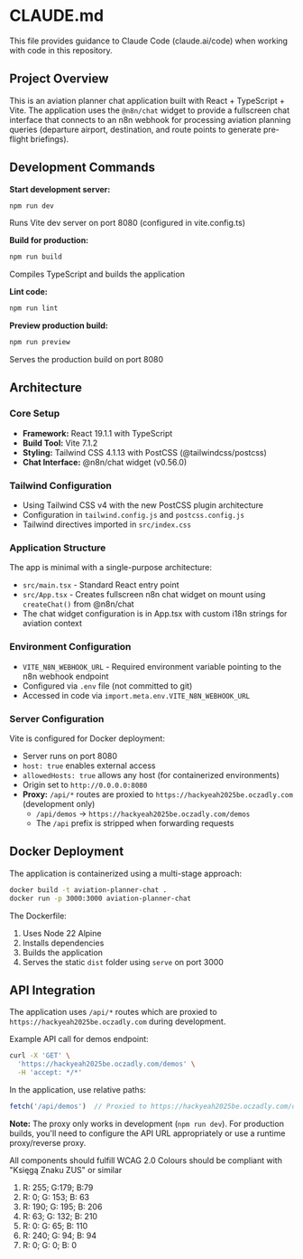 # CLAUDE.md

This file provides guidance to Claude Code (claude.ai/code) when working with code in this repository.

## Project Overview

This is an aviation planner chat application built with React + TypeScript + Vite. The application uses the `@n8n/chat` widget to provide a fullscreen chat interface that connects to an n8n webhook for processing aviation planning queries (departure airport, destination, and route points to generate pre-flight briefings).

## Development Commands

**Start development server:**
```bash
npm run dev
```
Runs Vite dev server on port 8080 (configured in vite.config.ts)

**Build for production:**
```bash
npm run build
```
Compiles TypeScript and builds the application

**Lint code:**
```bash
npm run lint
```

**Preview production build:**
```bash
npm run preview
```
Serves the production build on port 8080

## Architecture

### Core Setup
- **Framework:** React 19.1.1 with TypeScript
- **Build Tool:** Vite 7.1.2
- **Styling:** Tailwind CSS 4.1.13 with PostCSS (@tailwindcss/postcss)
- **Chat Interface:** @n8n/chat widget (v0.56.0)

### Tailwind Configuration
- Using Tailwind CSS v4 with the new PostCSS plugin architecture
- Configuration in `tailwind.config.js` and `postcss.config.js`
- Tailwind directives imported in `src/index.css`

### Application Structure
The app is minimal with a single-purpose architecture:
- `src/main.tsx` - Standard React entry point
- `src/App.tsx` - Creates fullscreen n8n chat widget on mount using `createChat()` from @n8n/chat
- The chat widget configuration is in App.tsx with custom i18n strings for aviation context

### Environment Configuration
- `VITE_N8N_WEBHOOK_URL` - Required environment variable pointing to the n8n webhook endpoint
- Configured via `.env` file (not committed to git)
- Accessed in code via `import.meta.env.VITE_N8N_WEBHOOK_URL`

### Server Configuration
Vite is configured for Docker deployment:
- Server runs on port 8080
- `host: true` enables external access
- `allowedHosts: true` allows any host (for containerized environments)
- Origin set to `http://0.0.0.0:8080`
- **Proxy:** `/api/*` routes are proxied to `https://hackyeah2025be.oczadly.com` (development only)
  - `/api/demos` → `https://hackyeah2025be.oczadly.com/demos`
  - The `/api` prefix is stripped when forwarding requests

## Docker Deployment

The application is containerized using a multi-stage approach:

```bash
docker build -t aviation-planner-chat .
docker run -p 3000:3000 aviation-planner-chat
```

The Dockerfile:
1. Uses Node 22 Alpine
2. Installs dependencies
3. Builds the application
4. Serves the static `dist` folder using `serve` on port 3000

## API Integration

The application uses `/api/*` routes which are proxied to `https://hackyeah2025be.oczadly.com` during development.

Example API call for demos endpoint:

```bash
curl -X 'GET' \
  'https://hackyeah2025be.oczadly.com/demos' \
  -H 'accept: */*'
```

In the application, use relative paths:
```typescript
fetch('/api/demos')  // Proxied to https://hackyeah2025be.oczadly.com/demos in dev
```

**Note:** The proxy only works in development (`npm run dev`). For production builds, you'll need to configure the API URL appropriately or use a runtime proxy/reverse proxy.


All components should fulfill WCAG 2.0
Colours should be compliant with "Księgą Znaku ZUS" or similar 
1. R: 255; G:179; B:79
2. R: 0; G: 153; B: 63
3. R: 190; G: 195; B: 206
4. R: 63; G: 132; B: 210
5. R: 0: G: 65; B: 110
6. R: 240; G: 94; B: 94
7. R: 0; G: 0; B: 0 
